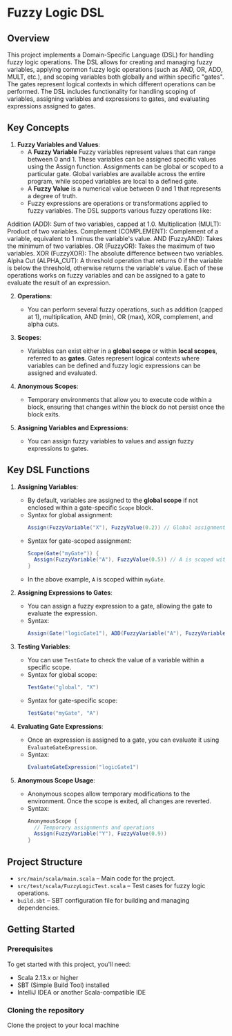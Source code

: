 # Fuzzy Logic DSL

## Overview
This project implements a Domain-Specific Language (DSL) for handling fuzzy logic operations. The DSL allows for creating and managing fuzzy variables, applying common fuzzy logic operations (such as AND, OR, ADD, MULT, etc.), and scoping variables both globally and within specific "gates". The gates represent logical contexts in which different operations can be performed. The DSL includes functionality for handling scoping of variables, assigning variables and expressions to gates, and evaluating expressions assigned to gates.

## Key Concepts

1. **Fuzzy Variables and Values**:
   - A **Fuzzy Variable** Fuzzy variables represent values that can range between 0 and 1. These variables can be assigned specific values using the Assign function. Assignments can be global or scoped to a    particular gate. Global variables are available across the entire program, while scoped variables are local to a defined gate.
   - A **Fuzzy Value** is a numerical value between 0 and 1 that represents a degree of truth.
   - Fuzzy expressions are operations or transformations applied to fuzzy variables. The DSL supports various fuzzy operations like:

Addition (ADD): Sum of two variables, capped at 1.0.
Multiplication (MULT): Product of two variables.
Complement (COMPLEMENT): Complement of a variable, equivalent to 1 minus the variable's value.
AND (FuzzyAND): Takes the minimum of two variables.
OR (FuzzyOR): Takes the maximum of two variables.
XOR (FuzzyXOR): The absolute difference between two variables.
Alpha Cut (ALPHA_CUT): A threshold operation that returns 0 if the variable is below the threshold, otherwise returns the variable's value.
Each of these operations works on fuzzy variables and can be assigned to a gate to evaluate the result of an expression.
   
2. **Operations**:
   - You can perform several fuzzy operations, such as addition (capped at 1), multiplication, AND (min), OR (max), XOR, complement, and alpha cuts.
   
3. **Scopes**:
   - Variables can exist either in a **global scope** or within **local scopes**, referred to as **gates**. Gates represent logical contexts where variables can be defined and fuzzy logic expressions can be assigned and evaluated.
   
4. **Anonymous Scopes**:
   - Temporary environments that allow you to execute code within a block, ensuring that changes within the block do not persist once the block exits.

5. **Assigning Variables and Expressions**:
   - You can assign fuzzy variables to values and assign fuzzy expressions to gates.

## Key DSL Functions

1. **Assigning Variables**:
   - By default, variables are assigned to the **global scope** if not enclosed within a gate-specific `Scope` block.
   - Syntax for global assignment:
     ```scala
     Assign(FuzzyVariable("X"), FuzzyValue(0.2)) // Global assignment
     ```
   - Syntax for gate-scoped assignment:
     ```scala
     Scope(Gate("myGate")) {
       Assign(FuzzyVariable("A"), FuzzyValue(0.5)) // A is scoped within myGate
     }
     ```
   - In the above example, `A` is scoped within `myGate`.

2. **Assigning Expressions to Gates**:
   - You can assign a fuzzy expression to a gate, allowing the gate to evaluate the expression.
   - Syntax:
     ```scala
     Assign(Gate("logicGate1"), ADD(FuzzyVariable("A"), FuzzyVariable("B")))(using Gate("logicGate1"))
     ```

3. **Testing Variables**:
   - You can use `TestGate` to check the value of a variable within a specific scope.
   - Syntax for global scope:
     ```scala
     TestGate("global", "X")
     ```
   - Syntax for gate-specific scope:
     ```scala
     TestGate("myGate", "A")
     ```

4. **Evaluating Gate Expressions**:
   - Once an expression is assigned to a gate, you can evaluate it using `EvaluateGateExpression`.
   - Syntax:
     ```scala
     EvaluateGateExpression("logicGate1")
     ```

5. **Anonymous Scope Usage**:
   - Anonymous scopes allow temporary modifications to the environment. Once the scope is exited, all changes are reverted.
   - Syntax:
     ```scala
     AnonymousScope {
       // Temporary assignments and operations
       Assign(FuzzyVariable("Y"), FuzzyValue(0.9))
     }
     ```




## Project Structure
- `src/main/scala/main.scala` – Main code for the project.
- `src/test/scala/FuzzyLogicTest.scala` – Test cases for fuzzy logic operations.
- `build.sbt` – SBT configuration file for building and managing dependencies.

## Getting Started

### Prerequisites
To get started with this project, you'll need:
- Scala 2.13.x or higher
- SBT (Simple Build Tool) installed
- IntelliJ IDEA or another Scala-compatible IDE

### Cloning the repository
Clone the project to your local machine




